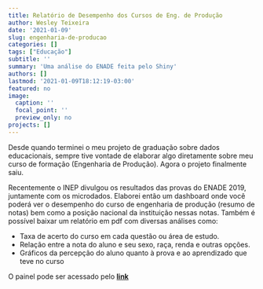 ```yaml
---
title: Relatório de Desempenho dos Cursos de Eng. de Produção
author: Wesley Teixeira
date: '2021-01-09'
slug: engenharia-de-producao
categories: []
tags: ["Educação"]
subtitle: ''
summary: 'Uma análise do ENADE feita pelo Shiny'
authors: []
lastmod: '2021-01-09T18:12:19-03:00'
featured: no
image:
  caption: ''
  focal_point: ''
  preview_only: no
projects: []
---
```


Desde quando terminei o meu projeto de graduação sobre dados educacionais, sempre tive vontade de elaborar algo diretamente sobre meu curso de formação (Engenharia de Produção). Agora o projeto finalmente saiu.

Recentemente o INEP divulgou os resultados das provas do ENADE 2019, juntamente com os microdados. Elaborei então um dashboard onde você poderá ver o desempenho do curso de engenharia de produção (resumo de notas) bem como a posição nacional da instituição nessas notas. Também é possível baixar um relatório em pdf com diversas análises como:

- Taxa de acerto do curso em cada questão ou área de estudo.
- Relação entre a nota do aluno e seu sexo, raça, renda e outras opções.
- Gráficos da percepção do aluno quanto à prova e ao aprendizado que teve no curso

O painel pode ser acessado pelo **[link](https://bit.ly/enadeproducao)**
